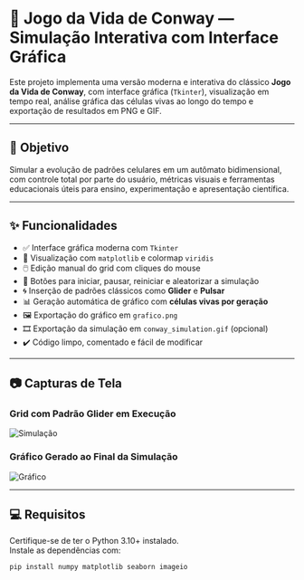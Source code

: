 # 🧬 Jogo da Vida de Conway — Simulação Interativa com Interface Gráfica

Este projeto implementa uma versão moderna e interativa do clássico **Jogo da Vida de Conway**, com interface gráfica (`Tkinter`), visualização em tempo real, análise gráfica das células vivas ao longo do tempo e exportação de resultados em PNG e GIF.

---

## 🎯 Objetivo

Simular a evolução de padrões celulares em um autômato bidimensional, com controle total por parte do usuário, métricas visuais e ferramentas educacionais úteis para ensino, experimentação e apresentação científica.

---

## ✨ Funcionalidades

- ✅ Interface gráfica moderna com `Tkinter`
- 🎨 Visualização com `matplotlib` e colormap `viridis`
- 🖱️ Edição manual do grid com cliques do mouse
- 🔁 Botões para iniciar, pausar, reiniciar e aleatorizar a simulação
- 🌀 Inserção de padrões clássicos como **Glider** e **Pulsar**
- 📊 Geração automática de gráfico com **células vivas por geração**
- 🖼️ Exportação do gráfico em `grafico.png`
- 🎞️ Exportação da simulação em `conway_simulation.gif` (opcional)
- ✔️ Código limpo, comentado e fácil de modificar

---

## 📷 Capturas de Tela

### Grid com Padrão Glider em Execução

![Simulação](https://raw.githubusercontent.com/CarlosHenrique/conway-simulator/main/screenshots/simulacao_exemplo.png)

### Gráfico Gerado ao Final da Simulação

![Gráfico](https://raw.githubusercontent.com/CarlosHenrique/conway-simulator/main/screenshots/grafico_exemplo.png)

---

## 💻 Requisitos

Certifique-se de ter o Python 3.10+ instalado.  
Instale as dependências com:

```bash
pip install numpy matplotlib seaborn imageio
